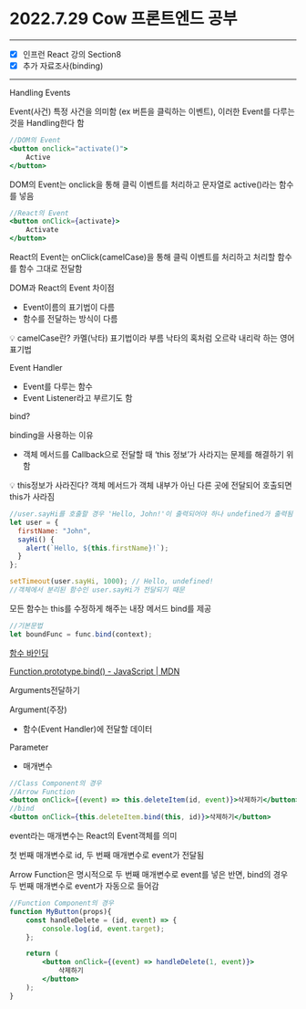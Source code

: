 # 2022.7.29 Cow 프론트엔드 공부

---

- [x]  인프런 React 강의 Section8
- [x]  추가 자료조사(binding)

---

Handling Events

Event(사건) 특정 사건을 의미함 (ex 버튼을 클릭하는 이벤트), 이러한 Event를 다루는 것을 Handling한다 함

```jsx
//DOM의 Event
<button onclick="activate()">
	Active
</button>
```

DOM의 Event는 onclick을 통해 클릭 이벤트를 처리하고 문자열로 active()라는 함수를 넣음

```jsx
//React의 Event
<button onClick={activate}>
	Activate
</button>
```

React의 Event는 onClick(camelCase)을 통해 클릭 이벤트를 처리하고 처리할 함수를 함수 그대로 전달함

DOM과 React의 Event 차이점

- Event이름의 표기법이 다름
- 함수를 전달하는 방식이 다름

<aside>
💡 camelCase란?
카멜(낙타) 표기법이라 부름
낙타의 혹처럼 오르락 내리락 하는 영어표기법

</aside>

Event Handler

- Event를 다루는 함수
- Event Listener라고 부르기도 함

bind?

binding을 사용하는 이유

- 객체 메서드를 Callback으로 전달할 때 ‘this 정보’가 사라지는 문제를 해결하기 위함

<aside>
💡 this정보가 사라진다?
객체 메서드가 객체 내부가 아닌 다른 곳에 전달되어 호출되면 this가 사라짐

</aside>

```jsx
//user.sayHi를 호출할 경우 'Hello, John!'이 출력되어야 하나 undefined가 출력됨
let user = {
  firstName: "John",
  sayHi() {
    alert(`Hello, ${this.firstName}!`);
  }
};

setTimeout(user.sayHi, 1000); // Hello, undefined!
//객체에서 분리된 함수인 user.sayHi가 전달되기 때문
```

모든 함수는 this를 수정하게 해주는 내장 메서드 bind를 제공

```jsx
//기본문법
let boundFunc = func.bind(context);
```

[함수 바인딩](https://ko.javascript.info/bind)

[Function.prototype.bind() - JavaScript | MDN](https://developer.mozilla.org/en-US/docs/Web/JavaScript/Reference/Global_objects/Function/bind)

Arguments전달하기

Argument(주장)

- 함수(Event Handler)에 전달할 데이터

Parameter

- 매개변수

```jsx
//Class Component의 경우
//Arrow Function
<button onClick={(event) => this.deleteItem(id, event)}>삭제하기</button>
//bind
<button onClick={this.deleteItem.bind(this, id)}>삭제하기</button>
```

event라는 매개변수는 React의 Event객체를 의미

첫 번째 매개변수로 id, 두 번째 매개변수로 event가 전달됨

Arrow Function은 명시적으로 두 번째 매개변수로 event를 넣은 반면, bind의 경우 두 번째 매개변수로 event가 자동으로 들어감

```jsx
//Function Component의 경우
function MyButton(props){
	const handleDelete = (id, event) => {
		console.log(id, event.target);
	};

	return (
		<button onClick={(event) => handleDelete(1, event)}>
			삭제하기
		</button>
	);
}
```